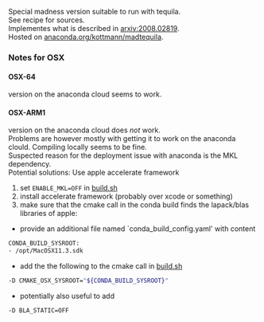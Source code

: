 Special madness version suitable to run with tequila.  
See recipe for sources.  
Implementes what is described in [arxiv:2008.02819](https://arxiv.org/abs/2008.02819).  
Hosted on [anaconda.org/kottmann/madtequila](https://anaconda.org/kottmann/madtequila).  

### Notes for OSX
#### OSX-64 
version on the anaconda cloud seems to work. 
#### OSX-ARM1 
version on the anaconda cloud does *not* work.  
Problems are however mostly with getting it to work on the anaconda clould. Compiling locally seems to be fine.  
Suspected reason for the deployment issue with anaconda is the MKL dependency.  
Potential solutions: Use apple accelerate framework
1. set `ENABLE_MKL=OFF` in [build.sh](build.sh)
2. install accelerate framework (probably over xcode or something)
3. make sure that the cmake call in the conda build finds the lapack/blas libraries of apple:
  - provide an additional file named `conda_build_config.yaml' with content
  ```bash
  CONDA_BUILD_SYSROOT:
  - /opt/MacOSX11.3.sdk
  ```
  - add the the following to the cmake call in [build.sh](build.sh)
  ```bash
  -D CMAKE_OSX_SYSROOT="${CONDA_BUILD_SYSROOT}"
  ```
  - potentially also useful to add
  ```bash
  -D BLA_STATIC=OFF
  ```
